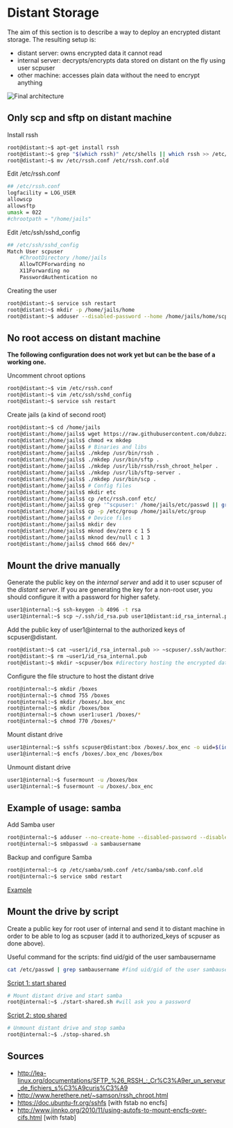 # Distant Storage

The aim of this section is to describe a way to deploy an encrypted distant storage. The resulting setup is:
- distant server: owns encrypted data it cannot read
- internal server: decrypts/encrypts data stored on distant on the fly using user scpuser
- other machine: accesses plain data without the need to encrypt anything

![Final architecture](https://raw.githubusercontent.com/dubzzz/gnu-linux-tips/master/distant-storage/distant-storage.png "Final architecture")

## Only scp and sftp on distant machine

Install rssh
```bash
root@distant:~$ apt-get install rssh
root@distant:~$ grep "$(which rssh)" /etc/shells || which rssh >> /etc/shells
root@distant:~$ mv /etc/rssh.conf /etc/rssh.conf.old
```

Edit /etc/rssh.conf
```bash
## /etc/rssh.conf
logfacility = LOG_USER
allowscp
allowsftp
umask = 022
#chrootpath = "/home/jails"
```

Edit /etc/ssh/sshd_config
```bash
## /etc/ssh/sshd_config
Match User scpuser
    #ChrootDirectory /home/jails
    AllowTCPForwarding no
    X11Forwarding no
    PasswordAuthentication no
```

Creating the user
```bash
root@distant:~$ service ssh restart
root@distant:~$ mkdir -p /home/jails/home
root@distant:~$ adduser --disabled-password --home /home/jails/home/scpuser --shell "$(which rssh)" scpuser
```

## No root access on distant machine

__The following configuration does not work yet but can be the base of a working one.__

Uncomment chroot options
```bash
root@distant:~$ vim /etc/rssh.conf
root@distant:~$ vim /etc/ssh/sshd_config
root@distant:~$ service ssh restart
```

Create jails (a kind of second root)
```bash
root@distant:~$ cd /home/jails
root@distant:/home/jails$ wget https://raw.githubusercontent.com/dubzzz/gnu-linux-tips/master/distant-storage/mkdep #http://jeannedarc001.free.fr/mkdep
root@distant:/home/jails$ chmod +x mkdep
root@distant:/home/jails$ # Binaries and libs
root@distant:/home/jails$ ./mkdep /usr/bin/rssh .
root@distant:/home/jails$ ./mkdep /usr/bin/sftp .
root@distant:/home/jails$ ./mkdep /usr/lib/rssh/rssh_chroot_helper .
root@distant:/home/jails$ ./mkdep /usr/lib/sftp-server .
root@distant:/home/jails$ ./mkdep /usr/bin/scp .
root@distant:/home/jails$ # Config files
root@distant:/home/jails$ mkdir etc
root@distant:/home/jails$ cp /etc/rssh.conf etc/
root@distant:/home/jails$ grep '^scpuser:' /home/jails/etc/passwd || grep '^scpuser:' /etc/passwd >> /home/jails/etc/passwd
root@distant:/home/jails$ cp -p /etc/group /home/jails/etc/group
root@distant:/home/jails$ # Device files
root@distant:/home/jails$ mkdir dev
root@distant:/home/jails$ mknod dev/zero c 1 5
root@distant:/home/jails$ mknod dev/null c 1 3
root@distant:/home/jails$ chmod 666 dev/*
```

## Mount the drive manually

Generate the public key on the _internal server_ and add it to user scpuser of the _distant server_.
If you are generating the key for a non-root user, you should configure it with a password for higher safety.
```bash
user1@internal:~$ ssh-keygen -b 4096 -t rsa
user1@internal:~$ scp ~/.ssh/id_rsa.pub user1@distant:id_rsa_internal.pub
```

Add the public key of user1@internal to the authorized keys of scpuser@distant.
```bash
root@distant:~$ cat ~user1/id_rsa_internal.pub >> ~scpuser/.ssh/authorized_keys
root@distant:~$ rm ~user1/id_rsa_internal.pub
root@distant:~$ mkdir ~scpuser/box #directory hosting the encrypted data
```

Configure the file structure to host the distant drive
```bash
root@internal:~$ mkdir /boxes
root@internal:~$ chmod 755 /boxes
root@internal:~$ mkdir /boxes/.box_enc
root@internal:~$ mkdir /boxes/box
root@internal:~$ chown user1:user1 /boxes/*
root@internal:~$ chmod 770 /boxes/*
```

Mount distant drive
```bash
user1@internal:~$ sshfs scpuser@distant:box /boxes/.box_enc -o uid=$(id -u) -o gid=$(id -g)
user1@internal:~$ encfs /boxes/.box_enc /boxes/box
```

Unmount distant drive
```bash
user1@internal:~$ fusermount -u /boxes/box
user1@internal:~$ fusermount -u /boxes/.box_enc
```

## Example of usage: samba

Add Samba user
```bash
root@internal:~$ adduser --no-create-home --disabled-password --disabled-login sambausername
root@internal:~$ smbpasswd -a sambausername
```

Backup and configure Samba
```bash
root@internal:~$ cp /etc/samba/smb.conf /etc/samba/smb.conf.old
root@internal:~$ service smbd restart
```
[Example](https://raw.githubusercontent.com/dubzzz/gnu-linux-tips/master/distant-storage/smb.conf)

## Mount the drive by script

Create a public key for root user of internal and send it to distant machine in order to be able to log as scpuser (add it to authorized_keys of scpuser as done above).

Useful command for the scripts: find uid/gid of the user sambausername
```bash
cat /etc/passwd | grep sambausername #find uid/gid of the user sambausername
```

[Script 1: start shared](https://raw.githubusercontent.com/dubzzz/gnu-linux-tips/master/distant-storage/start-shared.sh)
```bash
# Mount distant drive and start samba
root@internal:~$ ./start-shared.sh #will ask you a password
```

[Script 2: stop shared](https://raw.githubusercontent.com/dubzzz/gnu-linux-tips/master/distant-storage/stop-shared.sh)
```bash
# Unmount distant drive and stop samba
root@internal:~$ ./stop-shared.sh
```

## Sources
- http://lea-linux.org/documentations/SFTP_%26_RSSH_:_Cr%C3%A9er_un_serveur_de_fichiers_s%C3%A9curis%C3%A9
- http://www.herethere.net/~samson/rssh_chroot.html
- https://doc.ubuntu-fr.org/sshfs [with fstab no encfs]
- http://www.jinnko.org/2010/11/using-autofs-to-mount-encfs-over-cifs.html [with fstab]
